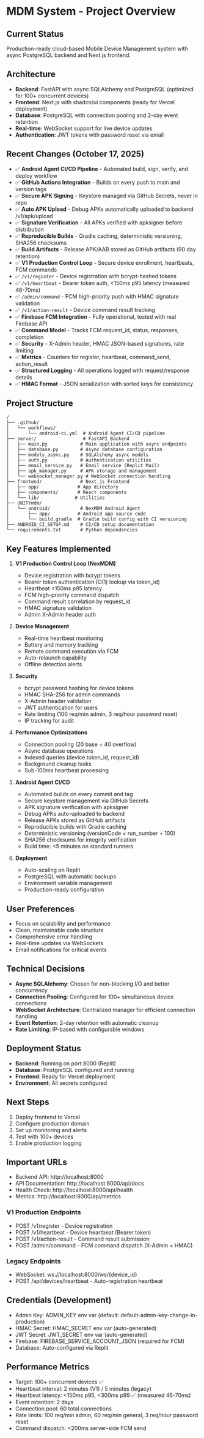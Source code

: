# MDM System - Project Overview

## Current Status
Production-ready cloud-based Mobile Device Management system with async PostgreSQL backend and Next.js frontend.

## Architecture
- **Backend**: FastAPI with async SQLAlchemy and PostgreSQL (optimized for 100+ concurrent devices)
- **Frontend**: Next.js with shadcn/ui components (ready for Vercel deployment)
- **Database**: PostgreSQL with connection pooling and 2-day event retention
- **Real-time**: WebSocket support for live device updates
- **Authentication**: JWT tokens with password reset via email

## Recent Changes (October 17, 2025)
- ✅ **Android Agent CI/CD Pipeline** - Automated build, sign, verify, and deploy workflow
- ✅ **GitHub Actions Integration** - Builds on every push to main and version tags
- ✅ **Secure APK Signing** - Keystore managed via GitHub Secrets, never in repo
- ✅ **Auto APK Upload** - Debug APKs automatically uploaded to backend /v1/apk/upload
- ✅ **Signature Verification** - All APKs verified with apksigner before distribution
- ✅ **Reproducible Builds** - Gradle caching, deterministic versioning, SHA256 checksums
- ✅ **Build Artifacts** - Release APK/AAB stored as GitHub artifacts (90 day retention)
- ✅ **V1 Production Control Loop** - Secure device enrollment, heartbeats, FCM commands
- ✅ `/v1/register` - Device registration with bcrypt-hashed tokens
- ✅ `/v1/heartbeat` - Bearer token auth, <150ms p95 latency (measured 46-70ms)
- ✅ `/admin/command` - FCM high-priority push with HMAC signature validation
- ✅ `/v1/action-result` - Device command result tracking
- ✅ **Firebase FCM Integration** - Fully operational, tested with real Firebase API
- ✅ **Command Model** - Tracks FCM request_id, status, responses, completion
- ✅ **Security** - X-Admin header, HMAC JSON-based signatures, rate limiting
- ✅ **Metrics** - Counters for register, heartbeat, command_send, action_result
- ✅ **Structured Logging** - All operations logged with request/response details
- ✅ **HMAC Format** - JSON serialization with sorted keys for consistency

## Project Structure
```
/
├── .github/
│   └── workflows/
│       └── android-ci.yml  # Android Agent CI/CD pipeline
├── server/                 # FastAPI Backend
│   ├── main.py            # Main application with async endpoints
│   ├── database.py        # Async database configuration
│   ├── models_async.py    # SQLAlchemy async models
│   ├── auth.py            # Authentication utilities
│   ├── email_service.py   # Email service (Replit Mail)
│   ├── apk_manager.py     # APK storage and management
│   └── websocket_manager.py # WebSocket connection handling
├── frontend/              # Next.js Frontend
│   ├── app/              # App directory
│   ├── components/       # React components
│   └── lib/             # Utilities
├── UNITYmdm/
│   └── android/           # NexMDM Android Agent
│       ├── app/          # Android app source code
│       └── build.gradle  # Gradle build config with CI versioning
├── ANDROID_CI_SETUP.md    # CI/CD setup documentation
└── requirements.txt       # Python dependencies
```

## Key Features Implemented
1. **V1 Production Control Loop (NexMDM)**
   - Device registration with bcrypt tokens
   - Bearer token authentication (O(1) lookup via token_id)
   - Heartbeat <150ms p95 latency
   - FCM high-priority command dispatch
   - Command result correlation by request_id
   - HMAC signature validation
   - Admin X-Admin header auth

2. **Device Management**
   - Real-time heartbeat monitoring
   - Battery and memory tracking
   - Remote command execution via FCM
   - Auto-relaunch capability
   - Offline detection alerts

3. **Security**
   - bcrypt password hashing for device tokens
   - HMAC SHA-256 for admin commands
   - X-Admin header validation
   - JWT authentication for users
   - Rate limiting (100 req/min admin, 3 req/hour password reset)
   - IP tracking for audit

4. **Performance Optimizations**
   - Connection pooling (20 base + 40 overflow)
   - Async database operations
   - Indexed queries (device token_id, request_id)
   - Background cleanup tasks
   - Sub-100ms heartbeat processing

5. **Android Agent CI/CD**
   - Automated builds on every commit and tag
   - Secure keystore management via GitHub Secrets
   - APK signature verification with apksigner
   - Debug APKs auto-uploaded to backend
   - Release APKs stored as GitHub artifacts
   - Reproducible builds with Gradle caching
   - Deterministic versioning (versionCode = run_number + 100)
   - SHA256 checksums for integrity verification
   - Build time: <5 minutes on standard runners

6. **Deployment**
   - Auto-scaling on Replit
   - PostgreSQL with automatic backups
   - Environment variable management
   - Production-ready configuration

## User Preferences
- Focus on scalability and performance
- Clean, maintainable code structure
- Comprehensive error handling
- Real-time updates via WebSockets
- Email notifications for critical events

## Technical Decisions
- **Async SQLAlchemy**: Chosen for non-blocking I/O and better concurrency
- **Connection Pooling**: Configured for 100+ simultaneous device connections
- **WebSocket Architecture**: Centralized manager for efficient connection handling
- **Event Retention**: 2-day retention with automatic cleanup
- **Rate Limiting**: IP-based with configurable windows

## Deployment Status
- **Backend**: Running on port 8000 (Replit)
- **Database**: PostgreSQL configured and running
- **Frontend**: Ready for Vercel deployment
- **Environment**: All secrets configured

## Next Steps
1. Deploy frontend to Vercel
2. Configure production domain
3. Set up monitoring and alerts
4. Test with 100+ devices
5. Enable production logging

## Important URLs
- Backend API: http://localhost:8000
- API Documentation: http://localhost:8000/api/docs
- Health Check: http://localhost:8000/api/health
- Metrics: http://localhost:8000/api/metrics

### V1 Production Endpoints
- POST /v1/register - Device registration
- POST /v1/heartbeat - Device heartbeat (Bearer token)
- POST /v1/action-result - Command result submission
- POST /admin/command - FCM command dispatch (X-Admin + HMAC)

### Legacy Endpoints  
- WebSocket: ws://localhost:8000/ws/{device_id}
- POST /api/devices/heartbeat - Auto-registration heartbeat

## Credentials (Development)
- Admin Key: ADMIN_KEY env var (default: default-admin-key-change-in-production)
- HMAC Secret: HMAC_SECRET env var (auto-generated)
- JWT Secret: JWT_SECRET env var (auto-generated)
- Firebase: FIREBASE_SERVICE_ACCOUNT_JSON (required for FCM)
- Database: Auto-configured via Replit

## Performance Metrics
- Target: 100+ concurrent devices ✅
- Heartbeat interval: 2 minutes (V1) / 5 minutes (legacy)
- Heartbeat latency: <150ms p95, <300ms p99 ✅ (measured 46-70ms)
- Event retention: 2 days
- Connection pool: 60 total connections
- Rate limits: 100 req/min admin, 60 req/min general, 3 req/hour password reset
- Command dispatch: <200ms server-side FCM send